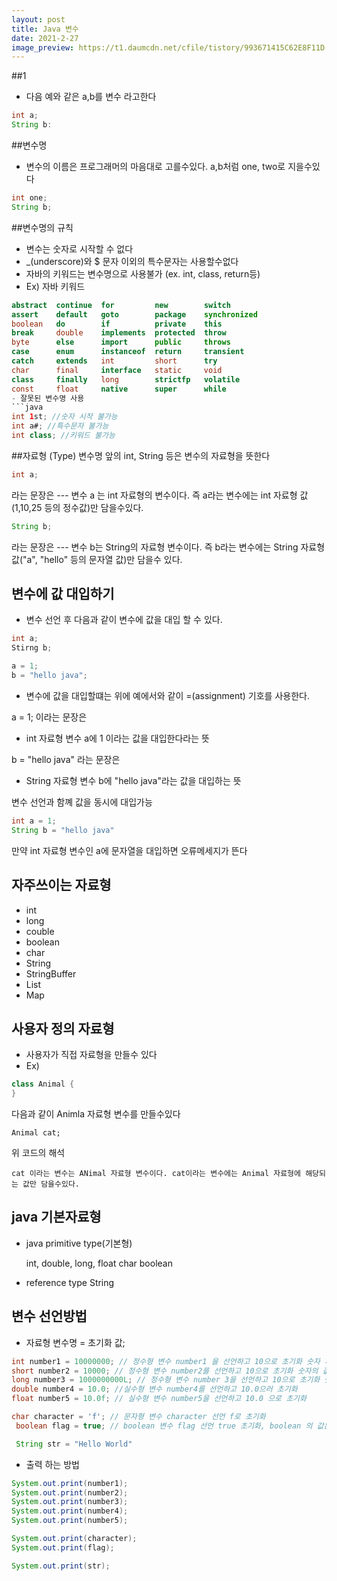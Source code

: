 ```yaml
---
layout: post
title: Java 변수
date: 2021-2-27
image_preview: https://t1.daumcdn.net/cfile/tistory/993671415C62E8F11D
---
```

##1
- 다음 예와 같은 a,b를 변수 라고한다
```java
int a;
String b:
```

##변수명
- 변수의 이름은 프로그래머의 마음대로 고를수있다. a,b처럼 one, two로 지을수있다
```java
int one;
String b;
```

##변수명의 규칙
- 변수는 숫자로 시작할 수 없다
- _(underscore)와 $ 문자 이외의 특수문자는 사용할수없다
- 자바의 키워드는 변수명으로 사용불가 (ex. int, class, return등)
- Ex) 자바 키워드
```java
abstract  continue  for         new        switch
assert    default   goto        package    synchronized
boolean   do        if          private    this
break     double    implements  protected  throw
byte      else      import      public     throws
case      enum      instanceof  return     transient
catch     extends   int         short      try
char      final     interface   static     void
class     finally   long        strictfp   volatile
const     float     native      super      while
- 잘못된 변수명 사용
```java
int 1st; //숫자 시작 불가능
int a#; //특수문자 불가능
int class; //키워드 불가능
```
##자료형 (Type)
변수명 앞의 int, String 등은 변수의 자료형을 뜻한다
```java 
int a;
```
라는 문장은 
--- 변수 a 는 int 자료형의 변수이다. 즉 a라는 변수에는 int 자료형 값(1,10,25 등의 정수값)만 담을수있다.

```java
String b;
```
라는 문장은
--- 변수 b는 String의 자료형 변수이다. 즉 b라는 변수에는 String 자료형 값("a", "hello" 등의 문자열 값)만 담을수 있다.

## 변수에 값 대입하기
- 변수 선언 후 다음과 같이 변수에 값을 대입 할 수 있다.

```java
int a; 
Stirng b;

a = 1;
b = "hello java";
```

- 변수에 값을 대입할떄는 위에 예에서와 같이     =(assignment) 기호를 사용한다.

a = 1; 이라는 문장은 
- int 자료형 변수 a에 1 이라는 값을 대입한다라는 뜻

b = "hello java" 라는 문장은
- String 자료형 변수 b에 "hello java"라는 값을 대입하는 뜻

변수 선언과 함꼐 값을 동시에 대입가능
```java
int a = 1;
String b = "hello java"
```

만약 int 자료형 변수인 a에 문자열을 대입하면 오류메세지가 뜬다

## 자주쓰이는 자료형

- int
- long
- couble
- boolean
- char
- String
- StringBuffer
- List
- Map

## 사용자 정의 자료형

- 사용자가 직접 자료형을 만들수 있다
- Ex)

```java
class Animal {
}

```


다음과 같이 Animla 자료형 변수를 만들수있다

    Animal cat;
위 코드의 해석
    
    cat 이라는 변수는 ANimal 자료형 변수이다. cat이라는 변수에는 Animal 자료형에 해당되는 값만 담을수있다.



## java 기본자료형
- java primitive type(기본형)

    int, double, long, float
    char
    boolean

- reference type
    String

## 변수 선언방법
- 자료형 변수명 = 초기화 값;


```java
int number1 = 10000000; // 정수형 변수 number1 을 선언하고 10으로 초기화 숫자 제한이 short보단 크다 long보단 작다
short number2 = 10000; // 정수형 변수 number2를 선언하고 10으로 초기화 숫자의 값의 제한이 작다
long number3 = 1000000000L; // 정수형 변수 number 3을 선언하고 10으로 초기화 숫자의 제한이 크다
double number4 = 10.0; //실수형 변수 number4를 선언하고 10.0으러 초기화
float number5 = 10.0f; // 실수형 변수 number5을 선언하고 10.0 으로 초기화

char character = 'f'; // 문자형 변수 character 선언 f로 초기화
 boolean flag = true; // boolean 변수 flag 선언 true 초기화, boolean 의 값은 ture, false 두개의 값만 가질수있다.

 String str = "Hello World"
 ```

 - 출력 하는 방법
 ```java
 System.out.print(number1);
 System.out.print(number2);
 System.out.print(number3);
 System.out.print(number4);
 System.out.print(number5);

 System.out.print(character);
 System.out.print(flag);
 
 System.out.print(str);
 ```

